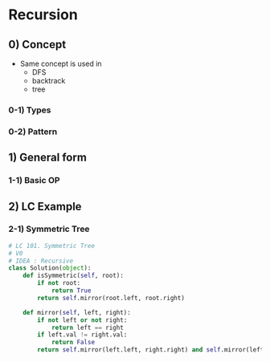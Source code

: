 # Recursion

## 0) Concept
- Same concept is used in
	- DFS
	- backtrack
	- tree 

### 0-1) Types

### 0-2) Pattern

## 1) General form

### 1-1) Basic OP

## 2) LC Example

### 2-1) Symmetric Tree
```python
# LC 101. Symmetric Tree
# V0
# IDEA : Recursive
class Solution(object):
    def isSymmetric(self, root):
        if not root:
            return True
        return self.mirror(root.left, root.right)

    def mirror(self, left, right):
        if not left or not right:
            return left == right
        if left.val != right.val:
            return False
        return self.mirror(left.left, right.right) and self.mirror(left.right, right.left)
```
